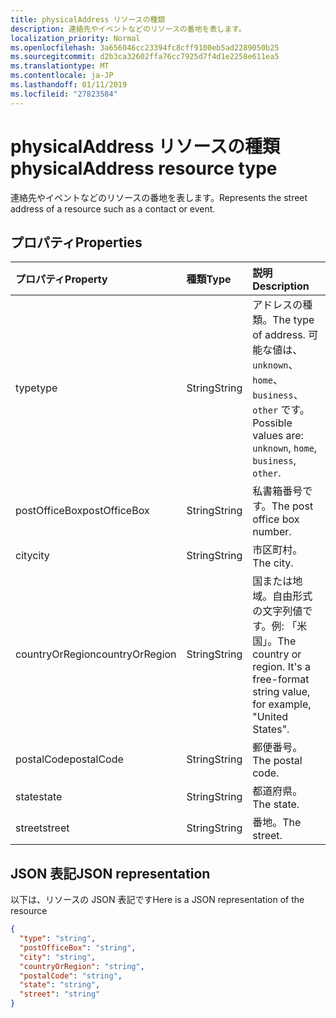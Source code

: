 ```yaml
---
title: physicalAddress リソースの種類
description: 連絡先やイベントなどのリソースの番地を表します。
localization_priority: Normal
ms.openlocfilehash: 3a656046cc23394fc8cff9100eb5ad2289050b25
ms.sourcegitcommit: d2b3ca32602ffa76cc7925d7f4d1e2258e611ea5
ms.translationtype: MT
ms.contentlocale: ja-JP
ms.lasthandoff: 01/11/2019
ms.locfileid: "27823584"
---
```

# <a name="physicaladdress-resource-type"></a><span data-ttu-id="d206f-103">physicalAddress リソースの種類</span><span class="sxs-lookup"><span data-stu-id="d206f-103">physicalAddress resource type</span></span>

<span data-ttu-id="d206f-104">連絡先やイベントなどのリソースの番地を表します。</span><span class="sxs-lookup"><span data-stu-id="d206f-104">Represents the street address of a resource such as a contact or event.</span></span>


## <a name="properties"></a><span data-ttu-id="d206f-105">プロパティ</span><span class="sxs-lookup"><span data-stu-id="d206f-105">Properties</span></span>
| <span data-ttu-id="d206f-106">プロパティ</span><span class="sxs-lookup"><span data-stu-id="d206f-106">Property</span></span>     | <span data-ttu-id="d206f-107">種類</span><span class="sxs-lookup"><span data-stu-id="d206f-107">Type</span></span>   |<span data-ttu-id="d206f-108">説明</span><span class="sxs-lookup"><span data-stu-id="d206f-108">Description</span></span>|
|:---------------|:--------|:----------|
|<span data-ttu-id="d206f-109">type</span><span class="sxs-lookup"><span data-stu-id="d206f-109">type</span></span>|<span data-ttu-id="d206f-110">String</span><span class="sxs-lookup"><span data-stu-id="d206f-110">String</span></span>|<span data-ttu-id="d206f-111">アドレスの種類。</span><span class="sxs-lookup"><span data-stu-id="d206f-111">The type of address.</span></span> <span data-ttu-id="d206f-112">可能な値は、`unknown`、`home`、`business`、`other` です。</span><span class="sxs-lookup"><span data-stu-id="d206f-112">Possible values are: `unknown`, `home`, `business`, `other`.</span></span>|
|<span data-ttu-id="d206f-113">postOfficeBox</span><span class="sxs-lookup"><span data-stu-id="d206f-113">postOfficeBox</span></span>|<span data-ttu-id="d206f-114">String</span><span class="sxs-lookup"><span data-stu-id="d206f-114">String</span></span>|<span data-ttu-id="d206f-115">私書箱番号です。</span><span class="sxs-lookup"><span data-stu-id="d206f-115">The post office box number.</span></span>|
|<span data-ttu-id="d206f-116">city</span><span class="sxs-lookup"><span data-stu-id="d206f-116">city</span></span>|<span data-ttu-id="d206f-117">String</span><span class="sxs-lookup"><span data-stu-id="d206f-117">String</span></span>|<span data-ttu-id="d206f-118">市区町村。</span><span class="sxs-lookup"><span data-stu-id="d206f-118">The city.</span></span>|
|<span data-ttu-id="d206f-119">countryOrRegion</span><span class="sxs-lookup"><span data-stu-id="d206f-119">countryOrRegion</span></span>|<span data-ttu-id="d206f-120">String</span><span class="sxs-lookup"><span data-stu-id="d206f-120">String</span></span>|<span data-ttu-id="d206f-p102">国または地域。自由形式の文字列値です。例: 「米国」。</span><span class="sxs-lookup"><span data-stu-id="d206f-p102">The country or region. It's a free-format string value, for example, "United States".</span></span>|
|<span data-ttu-id="d206f-123">postalCode</span><span class="sxs-lookup"><span data-stu-id="d206f-123">postalCode</span></span>|<span data-ttu-id="d206f-124">String</span><span class="sxs-lookup"><span data-stu-id="d206f-124">String</span></span>|<span data-ttu-id="d206f-125">郵便番号。</span><span class="sxs-lookup"><span data-stu-id="d206f-125">The postal code.</span></span>|
|<span data-ttu-id="d206f-126">state</span><span class="sxs-lookup"><span data-stu-id="d206f-126">state</span></span>|<span data-ttu-id="d206f-127">String</span><span class="sxs-lookup"><span data-stu-id="d206f-127">String</span></span>|<span data-ttu-id="d206f-128">都道府県。</span><span class="sxs-lookup"><span data-stu-id="d206f-128">The state.</span></span>|
|<span data-ttu-id="d206f-129">street</span><span class="sxs-lookup"><span data-stu-id="d206f-129">street</span></span>|<span data-ttu-id="d206f-130">String</span><span class="sxs-lookup"><span data-stu-id="d206f-130">String</span></span>|<span data-ttu-id="d206f-131">番地。</span><span class="sxs-lookup"><span data-stu-id="d206f-131">The street.</span></span>|

## <a name="json-representation"></a><span data-ttu-id="d206f-132">JSON 表記</span><span class="sxs-lookup"><span data-stu-id="d206f-132">JSON representation</span></span>

<span data-ttu-id="d206f-133">以下は、リソースの JSON 表記です</span><span class="sxs-lookup"><span data-stu-id="d206f-133">Here is a JSON representation of the resource</span></span>

<!-- {
  "blockType": "resource",
  "optionalProperties": [

  ],
  "@odata.type": "microsoft.graph.physicalAddress"
}-->

```json
{
  "type": "string",
  "postOfficeBox": "string",
  "city": "string",
  "countryOrRegion": "string",
  "postalCode": "string",
  "state": "string",
  "street": "string"
}

```

<!-- uuid: 8fcb5dbc-d5aa-4681-8e31-b001d5168d79
2015-10-25 14:57:30 UTC -->
<!-- {
  "type": "#page.annotation",
  "description": "physicalAddress resource",
  "keywords": "",
  "section": "documentation",
  "tocPath": ""
}-->
